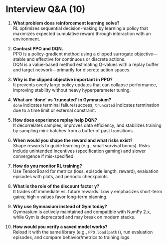 # Interview Q&A (10)

1. **What problem does reinforcement learning solve?**  
   RL optimizes sequential decision-making by learning a policy that maximizes expected cumulative reward through interaction with an environment.

2. **Contrast PPO and DQN.**  
   PPO is a policy-gradient method using a clipped surrogate objective—stable and effective for continuous or discrete actions.  
   DQN is a value-based method estimating Q-values with a replay buffer and target network—primarily for discrete action spaces.

3. **Why is the clipped objective important in PPO?**  
   It prevents overly large policy updates that can collapse performance, improving stability without heavy hyperparameter tuning.

4. **What are ‘done’ vs ‘truncated’ in Gymnasium?**  
   `done` indicates terminal failure/success; `truncated` indicates termination due to a time limit or external constraint.

5. **How does experience replay help DQN?**  
   It decorrelates samples, improves data efficiency, and stabilizes training by sampling mini-batches from a buffer of past transitions.

6. **When would you shape the reward and what risks exist?**  
   Shape rewards to guide learning (e.g., small survival bonus). Risks include unintended incentives (specification gaming) and slower convergence if mis-specified.

7. **How do you monitor RL training?**  
   Use TensorBoard for metrics (loss, episode length, reward), evaluation episodes with plots, and periodic checkpoints.

8. **What is the role of the discount factor γ?**  
   It trades off immediate vs. future rewards. Low γ emphasizes short-term gains; high γ values favor long-term planning.

9. **Why use Gymnasium instead of Gym today?**  
   Gymnasium is actively maintained and compatible with NumPy 2.x, while Gym is deprecated and may break on modern stacks.

10. **How would you verify a saved model works?**  
    Reload it with the same library (e.g., `PPO.load(path)`), run evaluation episodes, and compare behavior/metrics to training logs.
